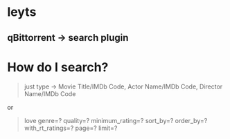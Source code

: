 # leyts

## qBittorrent -> search plugin

# How do I search?
> just type -> Movie Title/IMDb Code, Actor Name/IMDb Code, Director Name/IMDb Code

or

> love genre=? quality=? minimum_rating=? sort_by=? order_by=? with_rt_ratings=? page=? limit=?